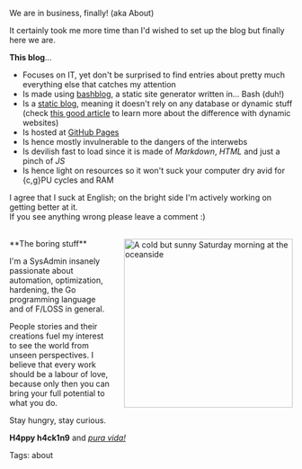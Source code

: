 We are in business, finally! (aka About)

It certainly took me more time than I'd wished to set up the blog but finally here we are.

**This blog**...

* Focuses on IT, yet don't be surprised to find entries about pretty much everything else that catches my attention
* Is made using [bashblog](https://github.com/cfenollosa/bashblog "Meet the little giant"), a static site generator written in... Bash (duh!)
* Is a [static blog](https://www.staticgen.com), meaning it doesn't rely on any database or dynamic stuff (check [this good article](https://davidwalsh.name/introduction-static-site-generators) to learn more about the difference with dynamic websites)
* Is hosted at [GitHub Pages](https://pages.github.com "GitHub Pages")
* Is hence mostly invulnerable to the dangers of the interwebs
* Is devilish fast to load since it is made of *Markdown*, *HTML* and just a pinch of *JS*
* Is hence light on resources so it won't suck your computer dry avid for {c,g}PU cycles and RAM

I agree that I suck at English; on the bright side I'm actively working on getting better at it.
<br>If you see anything wrong please leave a comment :)

<br>
<img src="https://raw.githubusercontent.com/i90rr/i90rr.github.io/master/resources/img/394089_ds.png" alt="A cold but sunny Saturday morning at the oceanside" title="A cold but sunny Saturday morning at the oceanside" align="right" width="300" height="300" style="margin-left: 25px">
**The boring stuff**

I'm a SysAdmin insanely passionate about automation, optimization, hardening, the Go programming language and of F/LOSS in general.

People stories and their creations fuel my interest to see the world from unseen perspectives. I believe that every work should be a labour of love, because only then you can bring your full potential to what you do.

Stay hungry, stay curious.

**H4ppy h4ck1n9** and _[pura vida!](http://bestcostaricantours.com/about/puravida.html)_

Tags: about
